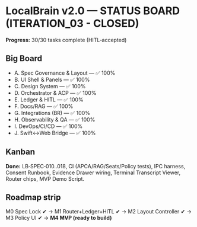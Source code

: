 # LocalBrain v2.0 — STATUS BOARD (ITERATION_03 - CLOSED)

**Progress:** 30/30 tasks complete (HITL‑accepted)

## Big Board
- A. Spec Governance & Layout — ✅ 100%
- B. UI Shell & Panels — ✅ 100%
- C. Design System — ✅ 100%
- D. Orchestrator & ACP — ✅ 100%
- E. Ledger & HITL — ✅ 100%
- F. Docs/RAG — ✅ 100%
- G. Integrations (BR) — ✅ 100%
- H. Observability & QA — ✅ 100%
- I. DevOps/CI/CD — ✅ 100%
- J. Swift↔Web Bridge — ✅ 100%

## Kanban
**Done:** LB‑SPEC‑010..018, CI (APCA/RAG/Seats/Policy tests), IPC harness, Consent Runbook, Evidence Drawer wiring, Terminal Transcript Viewer, Router chips, MVP Demo Script.

## Roadmap strip
M0 Spec Lock ✔︎ → M1 Router+Ledger+HITL ✔︎ → M2 Layout Controller ✔︎ → M3 Policy UI ✔︎ → **M4 MVP (ready to build)**